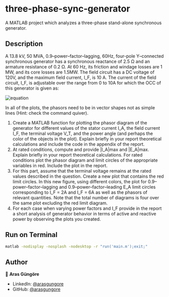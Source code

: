 # three-phase-sync-generator

A MATLAB project which analyzes a three-phase stand-alone synchronous generator.



## Description

A 13.8 kV, 50 MVA, 0.9–power–factor–lagging, 60Hz, four-pole Y–connected synchronous generator has a synchronous
reactance of 2.5 Ω and an armature resistance of 0.2 Ω. At 60 Hz, its friction and windage losses are 1 MW, and
its core losses are 1.5MW. The field circuit has a DC voltage of 120V, and the maximum field current, I_F, is 10 A.
The current of the field circuit, I_F, is adjustable over the range from 0 to 10A for which the OCC of this generator is given as:

![equation](https://latex.codecogs.com/svg.image?V_{T,OpenCircuit}(I_F)=20(1.05-\exp(-0.3I_F))kV)

In all of the plots, the phasors need to be in vector shapes not as simple lines (Hint: check the
command quiver).

1. Create a MATLAB function for plotting the phasor diagram of the generator for different
    values of the stator current I_A, the field current I_F, the terminal voltage V_T, and
    the power angle (and perhaps the color of the objects in the plot). Explain briefly in
    your report theoretical calculations and include the code in the appendix of the report.
2. At rated conditions, compute and provide |I_A|max and |E_A|max. Explain briefly in your
    report theoretical calculations. For rated conditions plot the phasor diagram and limit
    circles of the appropriate variables in red. Include the plot in the report.
3. For this part, assume that the terminal voltage remains at the rated values described in the
    question. Create a new plot that contains the red limit circles. In this new figure, using
    different colors, the plot for 0.9–power–factor–lagging and 0.9–power–factor–leading E_A limit
    circles corresponding to I_F = 2A and I_F = 6A as well as the phasors of relevant quantities.
    Note that the total number of diagrams is four over the same plot excluding the red limit
    diagram.
4. For each case when varying power factors and I_F provide in the report a short analysis of
    generator behavior in terms of active and reactive power by observing the plots you created.



## Run on Terminal

```sh
matlab -nodisplay -nosplash -nodesktop -r "run('main.m');exit;"
```



## Author

👤 **Aras Güngöre**

* LinkedIn: [@arasgungore](https://www.linkedin.com/in/arasgungore)
* GitHub: [@arasgungore](https://github.com/arasgungore)

